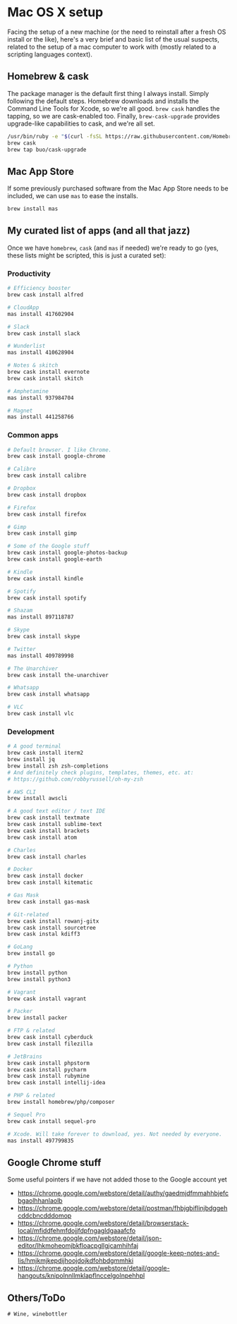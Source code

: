 # Mac OS X setup
Facing the setup of a new machine (or the need to reinstall after a fresh OS install or the like), here's a very brief and basic list of the usual suspects, related to the setup of a mac computer to work with (mostly related to a scripting languages context).

## Homebrew & cask
The package manager is the default first thing I always install. Simply following the default steps. Homebrew downloads and installs the Command Line Tools for Xcode, so we're all good. `brew cask` handles the tapping, so we are cask-enabled too. Finally, `brew-cask-upgrade` provides upgrade-like capabilities to cask, and we're all set.
```bash
/usr/bin/ruby -e "$(curl -fsSL https://raw.githubusercontent.com/Homebrew/install/master/install)"
brew cask
brew tap buo/cask-upgrade
```
## Mac App Store
If some previously purchased software from the Mac App Store needs to be included, we can use `mas` to ease the installs.

```bash
brew install mas
```

## My curated list of apps (and all that jazz)
Once we have `homebrew`, `cask` (and `mas` if needed) we're ready to go (yes, these lists might be scripted, this is just a curated set):

### Productivity

```bash
# Efficiency booster
brew cask install alfred

# CloudApp
mas install 417602904

# Slack
brew cask install slack

# Wunderlist
mas install 410628904

# Notes & skitch
brew cask install evernote
brew cask install skitch

# Amphetamine
mas install 937984704

# Magnet
mas install 441258766
```

### Common apps

```bash
# Default browser. I like Chrome.
brew cask install google-chrome

# Calibre
brew cask install calibre

# Dropbox
brew cask install dropbox

# Firefox
brew cask install firefox

# Gimp
brew cask install gimp

# Some of the Google stuff
brew cask install google-photos-backup
brew cask install google-earth

# Kindle
brew cask install kindle

# Spotify
brew cask install spotify

# Shazam
mas install 897118787

# Skype
brew cask install skype

# Twitter
mas install 409789998

# The Unarchiver
brew cask install the-unarchiver

# Whatsapp
brew cask install whatsapp

# VLC
brew cask install vlc
```

### Development

```bash
# A good terminal
brew cask install iterm2
brew install jq
brew install zsh zsh-completions 
# And definitely check plugins, templates, themes, etc. at:
# https://github.com/robbyrussell/oh-my-zsh

# AWS CLI
brew install awscli

# A good text editor / text IDE
brew cask install textmate
brew cask install sublime-text
brew cask install brackets
brew cask install atom

# Charles
brew cask install charles

# Docker
brew cask install docker
brew cask install kitematic

# Gas Mask
brew cask install gas-mask

# Git-related
brew cask install rowanj-gitx
brew cask install sourcetree
brew cask instal kdiff3

# GoLang
brew install go

# Python
brew install python
brew install python3

# Vagrant
brew cask install vagrant

# Packer
brew install packer

# FTP & related
brew cask install cyberduck
brew cask install filezilla

# JetBrains
brew cask install phpstorm
brew cask install pycharm
brew cask install rubymine
brew cask install intellij-idea

# PHP & related
brew install homebrew/php/composer

# Sequel Pro
brew cask install sequel-pro

# Xcode. Will take forever to download, yes. Not needed by everyone.
mas install 497799835
```

## Google Chrome stuff

Some useful pointers if we have not added those to the Google account yet

- https://chrome.google.com/webstore/detail/authy/gaedmjdfmmahhbjefcbgaolhhanlaolb
- https://chrome.google.com/webstore/detail/postman/fhbjgbiflinjbdggehcddcbncdddomop
- https://chrome.google.com/webstore/detail/browserstack-local/mfiddfehmfdojjfdpfngagldgaaafcfo
- https://chrome.google.com/webstore/detail/json-editor/lhkmoheomjbkfloacpgllgjcamhihfaj
- https://chrome.google.com/webstore/detail/google-keep-notes-and-lis/hmjkmjkepdijhoojdojkdfohbdgmmhki
- https://chrome.google.com/webstore/detail/google-hangouts/knipolnnllmklapflnccelgolnpehhpl


## Others/ToDo

```
# Wine, winebottler
```
